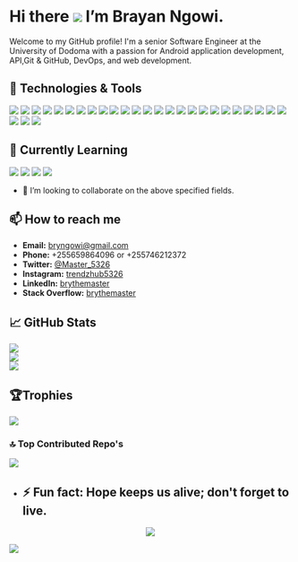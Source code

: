 # Hi there ![](https://user-images.githubusercontent.com/18350557/176309783-0785949b-9127-417c-8b55-ab5a4333674e.gif) I’m Brayan Ngowi.

Welcome to my GitHub profile! I'm a senior Software Engineer at the University of Dodoma with a passion for Android application development,  API,Git & GitHub, DevOps, and web development. 

## 🔧 Technologies & Tools
![](https://img.shields.io/badge/Java-%23F89820.svg?style=flat&logo=java&logoColor=white)
![](https://img.shields.io/badge/PHP-%23777BB4.svg?style=flat&logo=php&logoColor=white)
![](https://img.shields.io/badge/Python-%233C8EBB.svg?style=flat&logo=python&logoColor=white)
![](https://img.shields.io/badge/Laravel-%23FF2D20.svg?style=flat&logo=laravel&logoColor=white)
![](https://img.shields.io/badge/Spring-%236DB33F.svg?style=flat&logo=spring&logoColor=white)
![](https://img.shields.io/badge/Django-%23092E20.svg?style=flat&logo=django&logoColor=white)
![](https://img.shields.io/badge/Flutter-%2302569B.svg?style=flat&logo=flutter&logoColor=white)
![](https://img.shields.io/badge/Git-%23F1502F.svg?style=flat&logo=git&logoColor=white)
![](https://img.shields.io/badge/GitHub-%23181717.svg?style=flat&logo=github&logoColor=white)
![](https://img.shields.io/badge/DevOps-%232C3E50.svg?style=flat&logo=devops&logoColor=white)
![](https://img.shields.io/badge/Android-%233DDC81.svg?style=flat&logo=android&logoColor=white)
![](https://img.shields.io/badge/Linux-%23FCC624.svg?style=flat&logo=linux&logoColor=white)
![](https://img.shields.io/badge/jQuery-%230E76A8.svg?style=flat&logo=jquery&logoColor=white)
![](https://img.shields.io/badge/MySQL-%234479A1.svg?style=flat&logo=mysql&logoColor=white)
![](https://img.shields.io/badge/Bootstrap-%238A32B1.svg?style=flat&logo=bootstrap&logoColor=white)
![](https://img.shields.io/badge/React%20Native-%2361DAFB.svg?style=flat&logo=react&logoColor=black)
![](https://img.shields.io/badge/HTML5-%23E34F26.svg?style=flat&logo=html5&logoColor=white)
![](https://img.shields.io/badge/CSS-%231572B6.svg?style=flat&logo=css3&logoColor=white)
![](https://img.shields.io/badge/JavaScript-%23F7DF1E.svg?style=flat&logo=javascript&logoColor=black)
![](https://img.shields.io/badge/Spring_Boot-%236DB33F.svg?style=flat&logo=spring&logoColor=white)
![](https://img.shields.io/badge/.NET-%232C3E50.svg?style=flat&logo=.net&logoColor=white)
![](https://img.shields.io/badge/Cloud_Computing-%234BCB1D.svg?style=flat&logo=cloud&logoColor=white)
![](https://img.shields.io/badge/XML-%23FF5722.svg?style=flat&logo=xml&logoColor=white)
![](https://img.shields.io/badge/JSON-%23F7DF1E.svg?style=flat&logo=json&logoColor=white)
![](https://img.shields.io/badge/AngularJS-%23DD0031.svg?style=flat&logo=angularjs&logoColor=white)
![](https://img.shields.io/badge/SQL-%234E5B31.svg?style=flat&logo=sql&logoColor=white)
![](https://img.shields.io/badge/PostgreSQL-%233C3D4D.svg?style=flat&logo=postgresql&logoColor=white)
![](https://img.shields.io/badge/Oracle-%23FF0000.svg?style=flat&logo=oracle&logoColor=white)


## 🌱 Currently Learning
![](https://img.shields.io/badge/Laravel-%23FF2D20.svg?style=flat&logo=laravel&logoColor=white)
![](https://img.shields.io/badge/Spring-%236DB33F.svg?style=flat&logo=spring&logoColor=white)
![](https://img.shields.io/badge/.NET-%232C3E50.svg?style=flat&logo=.net&logoColor=white)
![](https://img.shields.io/badge/Cloud_Computing-%234BCB1D.svg?style=flat&logo=cloud&logoColor=white)
- 💞️ I’m looking to collaborate on the above specified fields.

## 📫 How to reach me

- **Email:** bryngowi@gmail.com
- **Phone:** +255659864096 or +255746212372
- **Twitter:** [@Master_5326](https://twitter.com/Master_5326)
- **Instagram:** [trendzhub5326](https://instagram.com/bryngowi.161)
- **LinkedIn:** [brythemaster](https://www.linkedin.com/in/brythemaster)
- **Stack Overflow:** [brythemaster](https://stackoverflow.com/users/25196009/brythemaster)

## 📈 GitHub Stats
![](https://github-readme-stats.vercel.app/api?username=master-bry&theme=dark&hide_border=true&include_all_commits=true&count_private=true&show_icons=true&line_height=21)<br/>
![](https://github-readme-streak-stats.herokuapp.com/?user=master-bry&theme=dark&hide_border=true)<br/>
![](https://github-readme-stats.vercel.app/api/top-langs/?username=master-bry&theme=dark&hide_border=true&include_all_commits=true&count_private=true&layout=compact)

## 🏆Trophies
![](https://github-profile-trophy.vercel.app/?username=master-bry&theme=radical&no-frame=false&no-bg=true&margin-w=4)

### 🔝 Top Contributed Repo's
![](https://github-contributor-stats.vercel.app/api?username=master-bry&limit=5&theme=dark&combine_all_yearly_contributions=true)

- ⚡ Fun fact: Hope keeps us alive; don't forget to live.
  ---
<p align="center">
<img src="https://github.com/master-bry/ master/ github-contribution-grid-snake-dark.svg">
</p>
  <a href="https://visitcount.itsvg.in">
  <img src="https://visitcount.itsvg.in/api?id=brythemaster&label=Profile%20stats&color=0&pretty=true" />
</a>
